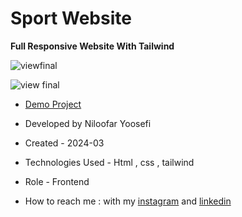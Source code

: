 # Sport Website 

**Full Responsive Website With Tailwind**

![viewfinal](![view](https://github.com/niloufar-yousefi/Sport-Website1/assets/156951582/faa22a25-fc15-4ea7-90b1-9a6d7e62f219))

![view final](https://user-images.githubusercontent.com/109727844/204102930-fac80657-4d16-4816-b476-a88e984abefe.jpg)

- [Demo Project](https://niloufar-yousefi.github.io/Sport-Website1/)

- Developed by Niloofar Yoosefi

- Created - 2024-03

- Technologies Used - Html , css , tailwind 


- Role - Frontend

- How to reach me : with my [instagram](https://github.com/niloufar-yousefi) and [linkedin](https://www.linkedin.com/in/niloofar-yoosefikhorram-242742143/)
